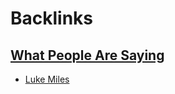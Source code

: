 
# Backlinks
## [What People Are Saying](<What People Are Saying.md>)
- [Luke Miles](<Luke Miles.md>)

